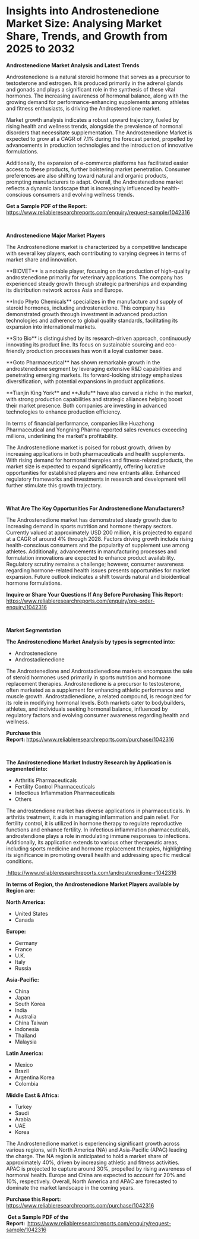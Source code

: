 <p><h1>Insights into Androstenedione Market Size: Analysing Market Share, Trends, and Growth from 2025 to 2032</h1></p><p><strong>Androstenedione Market Analysis and Latest Trends</strong></p>
<p><p>Androstenedione is a natural steroid hormone that serves as a precursor to testosterone and estrogen. It is produced primarily in the adrenal glands and gonads and plays a significant role in the synthesis of these vital hormones. The increasing awareness of hormonal balance, along with the growing demand for performance-enhancing supplements among athletes and fitness enthusiasts, is driving the Androstenedione market. </p><p>Market growth analysis indicates a robust upward trajectory, fueled by rising health and wellness trends, alongside the prevalence of hormonal disorders that necessitate supplementation. The Androstenedione Market is expected to grow at a CAGR of 7.1% during the forecast period, propelled by advancements in production technologies and the introduction of innovative formulations. </p><p>Additionally, the expansion of e-commerce platforms has facilitated easier access to these products, further bolstering market penetration. Consumer preferences are also shifting toward natural and organic products, prompting manufacturers to adapt. Overall, the Androstenedione market reflects a dynamic landscape that is increasingly influenced by health-conscious consumers and evolving wellness trends.</p></p>
<p><strong>Get a Sample PDF of the Report:&nbsp;</strong> <a href="https://www.reliableresearchreports.com/enquiry/request-sample/1042316?utm_campaign=2395&utm_medium=2&utm_source=Github&utm_content=ia&utm_term=19042025&utm_id=androstenedione">https://www.reliableresearchreports.com/enquiry/request-sample/1042316</a></p>
<p>&nbsp;</p>
<p><strong>Androstenedione Major Market Players</strong></p>
<p><p>The Androstenedione market is characterized by a competitive landscape with several key players, each contributing to varying degrees in terms of market share and innovation. </p><p>**BIOVET** is a notable player, focusing on the production of high-quality androstenedione primarily for veterinary applications. The company has experienced steady growth through strategic partnerships and expanding its distribution network across Asia and Europe.</p><p>**Indo Phyto Chemicals** specializes in the manufacture and supply of steroid hormones, including androstenedione. This company has demonstrated growth through investment in advanced production technologies and adherence to global quality standards, facilitating its expansion into international markets.</p><p>**Sito Bio** is distinguished by its research-driven approach, continuously innovating its product line. Its focus on sustainable sourcing and eco-friendly production processes has won it a loyal customer base.</p><p>**Goto Pharmaceutical** has shown remarkable growth in the androstenedione segment by leveraging extensive R&D capabilities and penetrating emerging markets. Its forward-looking strategy emphasizes diversification, with potential expansions in product applications.</p><p>**Tianjin King York** and **Jiufu** have also carved a niche in the market, with strong production capabilities and strategic alliances helping boost their market presence. Both companies are investing in advanced technologies to enhance production efficiency.</p><p>In terms of financial performance, companies like Huazhong Pharmaceutical and Yongning Pharma reported sales revenues exceeding millions, underlining the market's profitability.</p><p>The Androstenedione market is poised for robust growth, driven by increasing applications in both pharmaceuticals and health supplements. With rising demand for hormonal therapies and fitness-related products, the market size is expected to expand significantly, offering lucrative opportunities for established players and new entrants alike. Enhanced regulatory frameworks and investments in research and development will further stimulate this growth trajectory.</p></p>
<p>&nbsp;</p>
<p><strong>What Are The Key Opportunities For Androstenedione Manufacturers?</strong></p>
<p><p>The Androstenedione market has demonstrated steady growth due to increasing demand in sports nutrition and hormone therapy sectors. Currently valued at approximately USD 200 million, it is projected to expand at a CAGR of around 4% through 2028. Factors driving growth include rising health-conscious consumers and the popularity of supplement use among athletes. Additionally, advancements in manufacturing processes and formulation innovations are expected to enhance product availability. Regulatory scrutiny remains a challenge; however, consumer awareness regarding hormone-related health issues presents opportunities for market expansion. Future outlook indicates a shift towards natural and bioidentical hormone formulations.</p></p>
<p><strong>Inquire or Share Your Questions If Any Before Purchasing This Report:</strong> <a href="https://www.reliableresearchreports.com/enquiry/pre-order-enquiry/1042316?utm_campaign=2395&utm_medium=2&utm_source=Github&utm_content=ia&utm_term=19042025&utm_id=androstenedione">https://www.reliableresearchreports.com/enquiry/pre-order-enquiry/1042316</a></p>
<p>&nbsp;</p>
<p><strong>Market Segmentation</strong></p>
<p><strong>The Androstenedione Market Analysis by types is segmented into:</strong></p>
<p><ul><li>Androstenedione</li><li>Androstadienedione</li></ul></p>
<p><p>The Androstenedione and Androstadienedione markets encompass the sale of steroid hormones used primarily in sports nutrition and hormone replacement therapies. Androstenedione is a precursor to testosterone, often marketed as a supplement for enhancing athletic performance and muscle growth. Androstadienedione, a related compound, is recognized for its role in modifying hormonal levels. Both markets cater to bodybuilders, athletes, and individuals seeking hormonal balance, influenced by regulatory factors and evolving consumer awareness regarding health and wellness.</p></p>
<p><strong>Purchase this Report:&nbsp;</strong><a href="https://www.reliableresearchreports.com/purchase/1042316?utm_campaign=2395&utm_medium=2&utm_source=Github&utm_content=ia&utm_term=19042025&utm_id=androstenedione">https://www.reliableresearchreports.com/purchase/1042316</a></p>
<p>&nbsp;</p>
<p><strong>The Androstenedione Market Industry Research by Application is segmented into:</strong></p>
<p><ul><li>Arthritis Pharmaceuticals</li><li>Fertility Control Pharmaceuticals</li><li>Infectious Inflammation Pharmaceuticals</li><li>Others</li></ul></p>
<p><p>The androstendione market has diverse applications in pharmaceuticals. In arthritis treatment, it aids in managing inflammation and pain relief. For fertility control, it is utilized in hormone therapy to regulate reproductive functions and enhance fertility. In infectious inflammation pharmaceuticals, androstendione plays a role in modulating immune responses to infections. Additionally, its application extends to various other therapeutic areas, including sports medicine and hormone replacement therapies, highlighting its significance in promoting overall health and addressing specific medical conditions.</p></p>
<p><a href="https://www.reliableresearchreports.com/androstenedione-r1042316?utm_campaign=2395&utm_medium=2&utm_source=Github&utm_content=ia&utm_term=19042025&utm_id=androstenedione">&nbsp;https://www.reliableresearchreports.com/androstenedione-r1042316</a></p>
<p><strong>In terms of Region, the Androstenedione Market Players available by Region are:</strong></p>
<p>
    <p> <strong> North America: </strong>
        <ul>
            <li>United States</li>
            <li>Canada</li>
        </ul>
        </p> 
    <p> <strong> Europe: </strong>
        <ul>
            <li>Germany</li>
            <li>France</li>
            <li>U.K.</li>
            <li>Italy</li>
            <li>Russia</li>
        </ul>
        </p> 
    <p> <strong> Asia-Pacific: </strong>
        <ul>
            <li>China</li>
            <li>Japan</li>
            <li>South Korea</li>
            <li>India</li>
            <li>Australia</li>
            <li>China Taiwan</li>
            <li>Indonesia</li>
            <li>Thailand</li>
            <li>Malaysia</li>
        </ul>
        </p> 
    <p> <strong> Latin America: </strong>
        <ul>
            <li>Mexico</li>
            <li>Brazil</li>
            <li>Argentina Korea</li>
            <li>Colombia</li>
        </ul>
        </p> 
    <p> <strong> Middle East & Africa: </strong>
        <ul>
            <li>Turkey</li>
            <li>Saudi</li>
            <li>Arabia</li>
            <li>UAE</li>
            <li>Korea</li>
        </ul>
    </p>
    </p>
<p><p>The Androstenedione market is experiencing significant growth across various regions, with North America (NA) and Asia-Pacific (APAC) leading the charge. The NA region is anticipated to hold a market share of approximately 40%, driven by increasing athletic and fitness activities. APAC is projected to capture around 30%, propelled by rising awareness of hormonal health. Europe and China are expected to account for 20% and 10%, respectively. Overall, North America and APAC are forecasted to dominate the market landscape in the coming years.</p></p>
<p><strong>Purchase this Report: </strong><a href="https://www.reliableresearchreports.com/purchase/1042316?utm_campaign=2395&utm_medium=2&utm_source=Github&utm_content=ia&utm_term=19042025&utm_id=androstenedione">https://www.reliableresearchreports.com/purchase/1042316</a></p>
<p>&nbsp;<strong>Get a Sample PDF of the Report:&nbsp;&nbsp;</strong><a href="https://www.reliableresearchreports.com/enquiry/request-sample/1042316?utm_campaign=2395&utm_medium=2&utm_source=Github&utm_content=ia&utm_term=19042025&utm_id=androstenedione">https://www.reliableresearchreports.com/enquiry/request-sample/1042316</a></p>
<p><strong></strong></p>
<p><p></p><p></p><p></p></p>